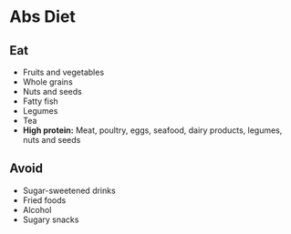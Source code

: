 # Abs Diet

## Eat

* Fruits and vegetables
* Whole grains
* Nuts and seeds
* Fatty fish
* Legumes
* Tea
* **High protein:** Meat, poultry, eggs, seafood, dairy products, legumes, nuts and seeds

## Avoid

* Sugar-sweetened drinks
* Fried foods
* Alcohol
* Sugary snacks
